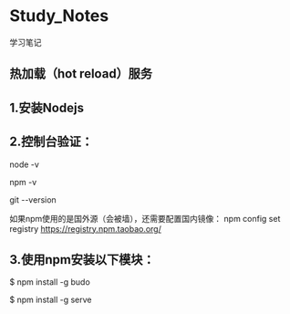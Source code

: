 # Study_Notes
学习笔记

热加载（hot reload）服务
-

1.安装Nodejs
-

2.控制台验证：
-
  node -v
  
  npm -v
  
  git --version

如果npm使用的是国外源（会被墙），还需要配置国内镜像：
npm config set registry https://registry.npm.taobao.org/

3.使用npm安装以下模块：
  -
$ npm install -g budo 

$ npm install -g serve
